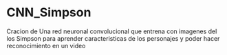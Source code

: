 # CNN_Simpson
Cracion de Una red neuronal convolucional que entrena con imagenes del los Simpson para aprender caracteristicas de los personajes y poder hacer reconocimiento en un video
